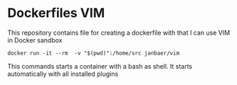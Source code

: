 # Dockerfiles VIM

This repository contains file for creating a dockerfile
with that I can use VIM in Docker sandbox

```
docker run -it --rm  -v "$(pwd)":/home/src janbaer/vim
```

This commands starts a container with a bash as shell. It starts
automatically with all installed plugins

